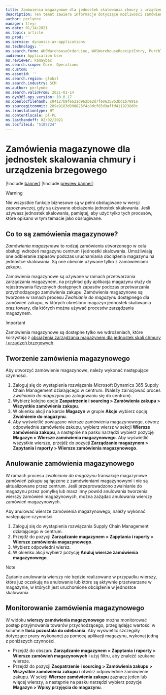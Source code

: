 ```yaml
---
title: Zamówienia magazynowe dla jednostek skalowania chmury i urządzenia brzegowego
description: Ten temat zawiera informacje dotyczące możliwości zamówień magazynowych, które są używane jako część obciążenia jednostek skalowania magazynów.
author: perlynne
manager: tfeyr
ms.date: 01/14/2021
ms.topic: article
ms.prod: ''
ms.service: dynamics-ax-applications
ms.technology: ''
ms.search.form: WHSWarehouseOrderLine, WHSWarehouseReceiptEntry, PurchTable
audience: Application User
ms.reviewer: kamaybac
ms.search.scope: Core, Operations
ms.custom: ''
ms.assetid: ''
ms.search.region: global
ms.search.industry: SCM
ms.author: perlynne
ms.search.validFrom: 2021-01-14
ms.dyn365.ops.version: 10.0.17
ms.openlocfilehash: c04127b9fe621d962be2d7fe06358b3bd1b78916
ms.sourcegitcommit: 289e9183d908825f4c8dcf85d9affd4119238d0c
ms.translationtype: HT
ms.contentlocale: pl-PL
ms.lasthandoff: 02/02/2021
ms.locfileid: "5105724"
---
```

# <a name="warehouse-orders-for-cloud-and-edge-scale-units"></a>Zamówienia magazynowe dla jednostek skalowania chmury i urządzenia brzegowego

[!include [banner](../includes/banner.md)]
[!include [preview banner](../includes/preview-banner.md)]

> [!WARNING]
> Nie wszystkie funkcje biznesowe są w pełni obsługiwane w wersji zapoznawczej, gdy są używane obciążenia jednostek skalowania. Jeśli używasz jednostek skalowania, pamiętaj, aby użyć tylko tych procesów, które opisano w tym temacie jako obsługiwane.

## <a name="what-are-warehouse-orders"></a>Co to są zamówienia magazynowe?

*Zamówienia magazynowe* to rodzaj zamówienia utworzonego w celu obsługi wdrożeń magazynu centrum i jednostki skalowania. Umożliwiają one odbieranie zapasów podczas uruchamiania obciążenia magazynu na jednostce skalowania. Są one obecnie używane tylko z zamówieniami zakupu.

Zamówienia magazynowe są używane w ramach przetwarzania zarządzania magazynem, na przykład gdy aplikacja magazynu służy do rejestrowania fizycznych dostępnych zapasów podczas przetwarzania przychodzącego zamówienia zakupu. Zamówienia magazynowe są tworzone w ramach procesu *Zwalnianie do magazynu* dostępnego dla zamówień zakupu, w których określono magazyn jednostek skalowania oraz towary, dla których można używać procesów zarządzania magazynem.

> [!IMPORTANT]
> Zamówienia magazynowe są dostępne tylko we wdrożeniach, które korzystają z [obciążenia zarządzania magazynem dla jednostek skali chmury i urządzeń brzegowych](cloud-edge-workload-warehousing.md).

## <a name="create-a-warehouse-order"></a>Tworzenie zamówienia magazynowego

Aby utworzyć zamówienie magazynowe, należy wykonać następujące czynności.

1. Zaloguj się do wystąpienia rozwiązania Microsoft Dynamics 365 Supply Chain Management działającego w centrum. (Należy zainicjować proces *zwalniania do magazynu* po zalogowaniu się do centrum).
1. Wybierz kolejno opcje **Zaopatrzenie i sourcing \> Zamówienia zakupu \> Wszystkie zamówienia zakupu**.
1. W okienku akcji na karcie **Magazyn** w grupie **Akcje** wybierz opcję **Zwolnienie do magazynu**.
1. Aby wyświetlić powiązane wiersze zamówienia magazynowego, otwórz odpowiednie zamówienie zakupu, wybierz wiersz w sekcji **Wiersze zamówienia zakupu**, a następnie na pasku narzędzi wybierz pozycję **Magazyn \> Wiersze zamówienia magazynowego**. Aby wyświetlić wszystkie wiersze, przejdź do pozycji **Zarządzanie magazynem \> Zapytania i raporty \> Wiersze zamówienia magazynowego**.

## <a name="cancel-a-warehouse-order"></a>Anulowanie zamówienia magazynowego

W ramach procesu *zwalniania do magazynu* transakcje magazynowe zamówień zakupu są łączone z zamówieniami magazynowymi i nie są aktualizowane przez centrum. Jeśli przeprowadzono zwalnianie do magazynu przez pomyłkę lub masz inny powód anulowania tworzenia wierszy zamówień magazynowych, można zażądać anulowania wierszy zamówień magazynowych.

Aby anulować wiersze zamówienia magazynowego, należy wykonać następujące czynności.

1. Zaloguj się do wystąpienia rozwiązania Supply Chain Management działającego w centrum.
1. Przejdź do pozycji **Zarządzanie magazynem \> Zapytania i raporty \> Wiersze zamówienia magazynowego**.
1. Wybierz odpowiedni wiersz.
1. W okienku akcji wybierz pozycję **Anuluj wiersze zamówienia magazynowego**.

> [!NOTE]
> Żądanie anulowania wierszy nie będzie realizowane w przypadku wierszy, które już oczekują na anulowanie lub które są aktywnie przetwarzane w magazynie, w których jest uruchomione obciążenie w jednostce skalowania.

## <a name="monitor-a-warehouse-order"></a>Monitorowanie zamówienia magazynowego

W widoku **wierszy zamówienia magazynowego** można monitorować postęp przyjmowania towarów przychodzącego, przeglądając wartości w kolumnie **Ilość pozostała do odebrania**. Aby wyświetlić szczegóły dotyczące pracy wykonanej za pomocą aplikacji magazynu, wykonaj jedną z poniższych czynności.

- Przejdź do obszaru **Zarządzanie magazynem \> Zapytania i raporty \> Wiersze zamówień magazynowych** i użyj filtru, aby znaleźć szukane wiersze.
- Przejdź do pozycji **Zaopatrzenie i sourcing \> Zamówienia zakupu \> Wszystkie zamówienia zakupu** i otwórz odpowiednie zamówienie zakupu. W sekcji **Wiersze zamówienia zakupu** zaznacz jeden lub więcej wierszy, a następnie na pasku narzędzi wybierz pozycje **Magazyn \> Wpisy przyjęcia do magazynu**.
